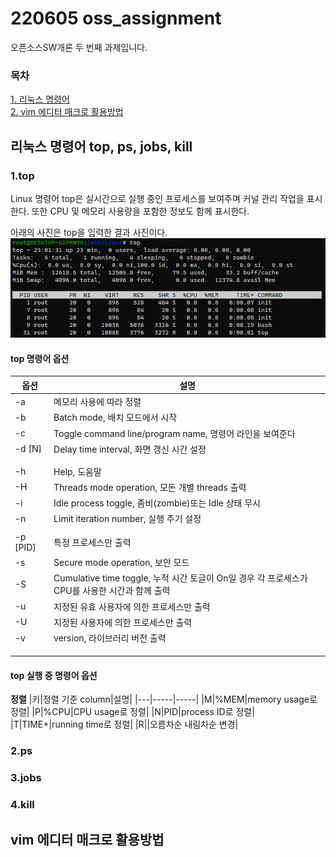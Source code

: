 # 220605 oss_assignment
 오픈소스SW개론 두 번째 과제입니다.  
  
  
 ### 목차  
 [1. 리눅스 명령어](#리눅스-명령어-top,-ps,-jobs,-kill)  
 [2. vim 에디터 매크로 활용방법](#vim-에디터-매크로-활용방법)  
  
  

## 리눅스 명령어 top, ps, jobs, kill
### 1.top
Linux 명령어 top은 실시간으로 실행 중인 프로세스를 보여주며 커널 관리 작업을 표시한다. 또한 CPU 및 메모리 사용량을 포함한 정보도 함께 표시한다.  
  
  
아래의 사진은 top을 입력한 결과 사진이다.  
![top_image](./image/top_.PNG)

#### top 명령어 옵션
|옵션|설명|
|---|-----|
|-a|메모리 사용에 따라 정렬|
|-b|Batch mode, 배치 모드에서 시작|
|-c|Toggle command line/program name, 명령어 라인을 보여준다|
|-d [N]|Delay time interval, 화면 갱신 시간 설정|
|||
|||
|-h|Help, 도움말|
|-H|Threads mode operation, 모든 개별 threads 출력|
|-i|Idle process toggle, 좀비(zombie)또는 Idle 상태 무시|
|-n|Limit iteration number, 실행 주기 설정|
|||
|-p [PID]|특정 프로세스만 출력|
|-s|Secure mode operation, 보안 모드|
|-S|Cumulative time toggle, 누적 시간 토글이 On일 경우 각 프로세스가 CPU를 사용한 시간과 함께 출력|
|-u|지정된 유효 사용자에 의한 프로세스만 출력|
|-U |지정된 사용자에 의한 프로세스만 출력|
|-v|version, 라이브러리 버전 출력|
|||
|||
|||

 

#### top 실행 중 명령어 옵션

**정렬**
|키|정렬 기준 column|설명|
|---|-----|-----|
|M|%MEM|memory usage로 정렬|
|P|%CPU|CPU usage로 정렬|
|N|PID|process ID로 정렬|
|T|TIME+|running time로 정렬|
|R||오름차순 내림차순 변경|

### 2.ps

### 3.jobs

### 4.kill


## vim 에디터 매크로 활용방법
